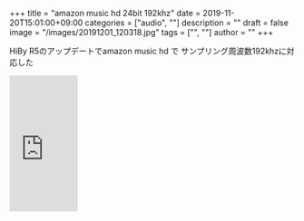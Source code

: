 ﻿+++
title = "amazon music hd 24bit 192khz"
date = 2019-11-20T15:01:00+09:00
categories = ["audio", ""]
description = ""
draft = false
image = "/images/20191201_120318.jpg"
tags = ["", ""]
author = ""
+++


HiBy R5のアップデートでamazon music hd で サンプリング周波数192khzに対応した


<iframe style="width:120px;height:240px;" marginwidth="0" marginheight="0" scrolling="no" frameborder="0" src="https://rcm-fe.amazon-adsystem.com/e/cm?ref=qf_sp_asin_til&t=yokochi-22&m=amazon&o=9&p=8&l=as1&IS1=1&detail=1&asins=B07XG23K1K&linkId=f5c92c22f09f2c84070438ca9c0817fd&bc1=ffffff&lt1=_top&fc1=333333&lc1=0066c0&bg1=ffffff&f=ifr">
    </iframe>